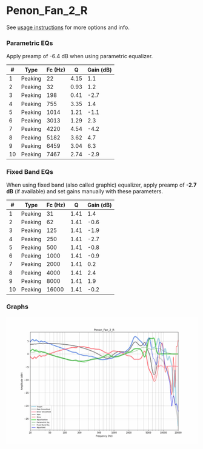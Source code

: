 # Penon_Fan_2_R
See [usage instructions](https://github.com/jaakkopasanen/AutoEq#usage) for more options and info.

### Parametric EQs
Apply preamp of -6.4 dB when using parametric equalizer.

|   # | Type    |   Fc (Hz) |    Q |   Gain (dB) |
|-----|---------|-----------|------|-------------|
|   1 | Peaking |        22 | 4.15 |         1.1 |
|   2 | Peaking |        32 | 0.93 |         1.2 |
|   3 | Peaking |       198 | 0.41 |        -2.7 |
|   4 | Peaking |       755 | 3.35 |         1.4 |
|   5 | Peaking |      1014 | 1.21 |        -1.1 |
|   6 | Peaking |      3013 | 1.29 |         2.3 |
|   7 | Peaking |      4220 | 4.54 |        -4.2 |
|   8 | Peaking |      5182 | 3.62 |         4.7 |
|   9 | Peaking |      6459 | 3.04 |         6.3 |
|  10 | Peaking |      7467 | 2.74 |        -2.9 |

### Fixed Band EQs
When using fixed band (also called graphic) equalizer, apply preamp of **-2.7 dB** (if available) and set gains manually with these parameters.

|   # | Type    |   Fc (Hz) |    Q |   Gain (dB) |
|-----|---------|-----------|------|-------------|
|   1 | Peaking |        31 | 1.41 |         1.4 |
|   2 | Peaking |        62 | 1.41 |        -0.6 |
|   3 | Peaking |       125 | 1.41 |        -1.9 |
|   4 | Peaking |       250 | 1.41 |        -2.7 |
|   5 | Peaking |       500 | 1.41 |        -0.8 |
|   6 | Peaking |      1000 | 1.41 |        -0.9 |
|   7 | Peaking |      2000 | 1.41 |         0.2 |
|   8 | Peaking |      4000 | 1.41 |         2.4 |
|   9 | Peaking |      8000 | 1.41 |         1.9 |
|  10 | Peaking |     16000 | 1.41 |        -0.2 |

### Graphs
![](./Penon_Fan_2_R.png)
